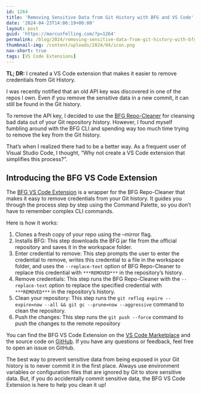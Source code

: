 ```yaml
---
id: 1264
title: 'Removing Sensitive Data from Git History with BFG and VS Code'
date: '2024-04-23T14:06:19+00:00'
layout: post
guid: 'https://marcusfelling.com/?p=1264'
permalink: /blog/2024/removing-sensitive-data-from-git-history-with-bfg-and-vs-code/
thumbnail-img: /content/uploads/2024/04/icon.png
nav-short: true
tags: [VS Code Extensions]
---
```


**TL; DR:** I created a VS Code extension that makes it easier to remove credentials from Git History.

I was recently notified that an old API key was discovered in one of the repos I own. Even if you remove the sensitive data in a new commit, it can still be found in the Git history.

To remove the API key, I decided to use the [BFG Repo-Cleaner](https://rtyley.github.io/bfg-repo-cleaner/) for cleansing bad data out of your Git repository history. However, I found myself fumbling around with the BFG CLI and spending way too much time trying to remove the key from the Git history.

That’s when I realized there had to be a better way. As a frequent user of Visual Studio Code, I thought, “Why not create a VS Code extension that simplifies this process?”.

## Introducing the BFG VS Code Extension

The [BFG VS Code Extension](https://marketplace.visualstudio.com/items?itemName=MFelling.bfg-vscode) is a wrapper for the BFG Repo-Cleaner that makes it easy to remove credentials from your Git history. It guides you through the process step by step using the Command Palette, so you don’t have to remember complex CLI commands.

Here is how it works:

1. Clones a fresh copy of your repo using the –mirror flag.
2. Installs BFG: This step downloads the BFG jar file from the official repository and saves it in the workspace folder.
3. Enter credential to remove: This step prompts the user to enter the credential to remove, writes this credential to a file in the workspace folder, and uses the ```--replace-text``` option of BFG Repo-Cleaner to replace this credential with ```***REMOVED***``` in the repository’s history.
4. Remove credentials: This step runs the BFG Repo-Cleaner with the ```--replace-text``` option to replace the specified credential with ```***REMOVED***``` in the repository’s history.
5. Clean your repository: This step runs the ```git reflog expire --expire=now --all && git gc --prune=now --aggressive``` command to clean the repository.
6. Push the changes: This step runs the ```git push --force``` command to push the changes to the remote repository

You can find the BFG VS Code Extension on the [VS Code Marketplace](https://marketplace.visualstudio.com/items?itemName=MFelling.bfg-vscode) and the source code on [GitHub](https://github.com/MarcusFelling/bfg-vscode). If you have any questions or feedback, feel free to open an issue on GitHub.

The best way to prevent sensitive data from being exposed in your Git history is to never commit it in the first place. Always use environment variables or configuration files that are ignored by Git to store sensitive data. But, if you do accidentally commit sensitive data, the BFG VS Code Extension is here to help you clean it up!